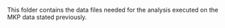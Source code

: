 This folder contains the data files needed for the analysis executed on the MKP data stated previously.
